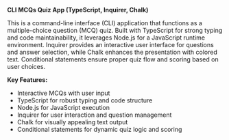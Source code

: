 **CLI MCQs Quiz App (TypeScript, Inquirer, Chalk)**

This is a command-line interface (CLI) application that functions as a multiple-choice question (MCQ) quiz. Built with TypeScript for strong typing and code maintainability, it leverages Node.js for a JavaScript runtime environment. Inquirer provides an interactive user interface for questions and answer selection, while Chalk enhances the presentation with colored text. Conditional statements ensure proper quiz flow and scoring based on user choices.

**Key Features:**

- Interactive MCQs with user input
- TypeScript for robust typing and code structure
- Node.js for JavaScript execution
- Inquirer for user interaction and question management
- Chalk for visually appealing text output
- Conditional statements for dynamic quiz logic and scoring
